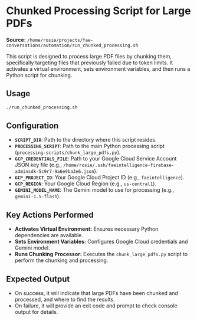 # Chunked Processing Script for Large PDFs

**Source:** `/home/rosie/projects/fae-conversations/automation/run_chunked_processing.sh`

This script is designed to process large PDF files by chunking them, specifically targeting files that previously failed due to token limits. It activates a virtual environment, sets environment variables, and then runs a Python script for chunking.

## Usage

```bash
./run_chunked_processing.sh
```

## Configuration

- **`SCRIPT_DIR`**: Path to the directory where this script resides.
- **`PROCESSING_SCRIPT`**: Path to the main Python processing script (`processing-scripts/chunk_large_pdfs.py`).
- **`GCP_CREDENTIALS_FILE`**: Path to your Google Cloud Service Account JSON key file (e.g., `/home/rosie/.ssh/faeintelligence-firebase-adminsdk-5c9r7-9a6e9ba3e6.json`).
- **`GCP_PROJECT_ID`**: Your Google Cloud Project ID (e.g., `faeintelligence`).
- **`GCP_REGION`**: Your Google Cloud Region (e.g., `us-central1`).
- **`GEMINI_MODEL_NAME`**: The Gemini model to use for processing (e.g., `gemini-1.5-flash`).

## Key Actions Performed

- **Activates Virtual Environment:** Ensures necessary Python dependencies are available.
- **Sets Environment Variables:** Configures Google Cloud credentials and Gemini model.
- **Runs Chunking Processor:** Executes the `chunk_large_pdfs.py` script to perform the chunking and processing.

## Expected Output

- On success, it will indicate that large PDFs have been chunked and processed, and where to find the results.
- On failure, it will provide an exit code and prompt to check console output for details.
